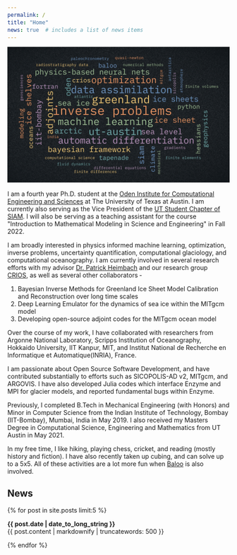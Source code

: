 ```yaml
---
permalink: /
title: "Home"
news: true  # includes a list of news items
---
```



![](/assets/images/wordCloud.jpeg)

I am a fourth year Ph.D. student at the [Oden Institute for Computational Engineering and Sciences](https://oden.utexas.edu/) at The University of Texas at Austin. I am currently also serving as the Vice President of the [UT Student Chapter of SIAM](https://siam.oden.utexas.edu/). I will also be serving as a teaching assistant for the course "Introduction to Mathematical Modeling in Science and Engineering" in Fall 2022. 

I am broadly interested in physics informed machine learning, optimization, inverse problems, uncertainty quantification, computational glaciology, and computational oceanography. I am currently involved in several research efforts with my advisor [Dr. Patrick Heimbach](https://heimbach.wordpress.com/) and our research group [CRIOS](https://crios-ut.github.io/), as well as several other collaborators ‐ 

1. Bayesian Inverse Methods for Greenland Ice Sheet Model Calibration and Reconstruction over long time scales 
2. Deep Learning Emulator for the dynamics of sea ice within the MITgcm model
3. Developing open-source adjoint codes for the MITgcm ocean model

Over the course of my work, I have collaborated with researchers from Argonne National Laboratory, Scripps Institution of Oceanography, Hokkaido University, IIT Kanpur, MIT, and Institut National de Recherche en Informatique et Automatique(INRIA), France.

I am passionate about Open Source Software Development, and have contributed substantially to efforts such as SICOPOLIS-AD v2, MITgcm, and ARGOVIS. I have also developed Julia codes which interface Enzyme and MPI for glacier models, and reported fundamental bugs within Enzyme.

Previously, I completed B.Tech in Mechanical Engineering (with Honors) and Minor in Computer Science from the Indian Institute of Technology, Bombay (IIT-Bombay), Mumbai, India in May 2019. I also received my Masters Degree in Computational Science, Engineering and Mathematics from UT Austin in May 2021. 

In my free time, I like hiking, playing chess, cricket, and reading (mostly history and fiction). I have also recently taken up cubing, and can solve up to a 5x5. All of these activities are a lot more fun when [Baloo](https://www.instagram.com/baloo.theterrier/) is also involved.

## News
  {% for post in site.posts limit:5 %}
  <article>
    <b><time datetime="{{ post.date | date: "%Y-%m-%d" }}">{{ post.date | date_to_long_string }}</time></b>
    <br>
    {{ post.content | markdownify | truncatewords: 500 }}
  </article>
  
{% endfor %}

